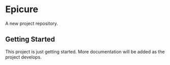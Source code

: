 # Epicure

A new project repository.

## Getting Started

This project is just getting started. More documentation will be added as the project develops.
